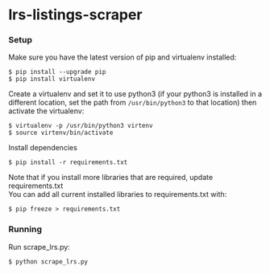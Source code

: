 # lrs-listings-scraper

### Setup

Make sure you have the latest version of pip and virtualenv installed:
```
$ pip install --upgrade pip
$ pip install virtualenv
```

Create a virtualenv and set it to use python3 (if your python3 is installed in a different location, set the path from `/usr/bin/python3` to that location) then activate the virtualenv:
```
$ virtualenv -p /usr/bin/python3 virtenv
$ source virtenv/bin/activate
```

Install dependencies
```
$ pip install -r requirements.txt
```

Note that if you install more libraries that are required, update requirements.txt  
You can add all current installed libraries to requirements.txt with:
```
$ pip freeze > requirements.txt 
```

### Running

Run scrape_lrs.py:
```
$ python scrape_lrs.py
```